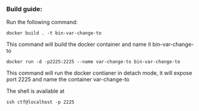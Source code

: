 ### Build guide:

Run the following command:

```
docker build . -t bin-var-change-to
```
This command will build the docker container and name it bin-var-change-to


```
docker run -d -p2225:2225 --name var-change-to bin-var-change-to
```
This command will run the docker contianer in detach mode, it will expose port 2225 and name the container var-change-to

The shell is available at
```console
ssh ctf@localhost -p 2225
```